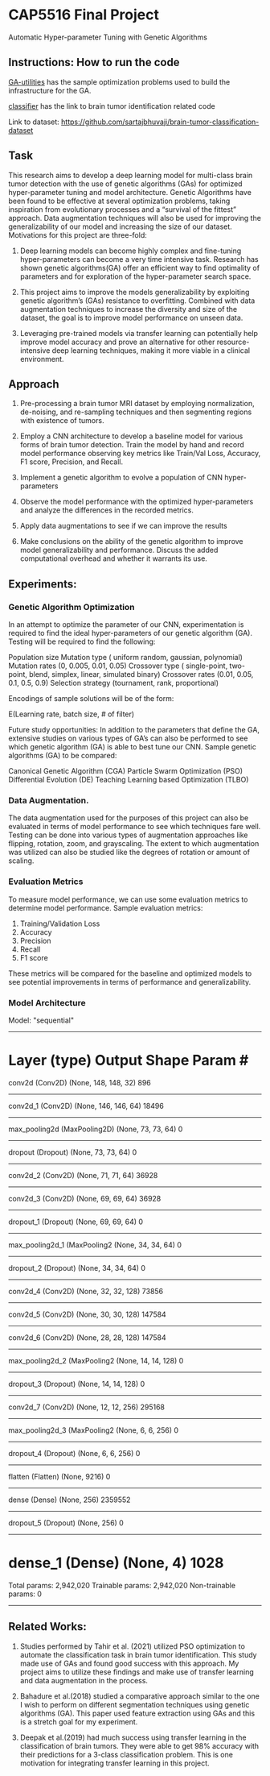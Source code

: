 # CAP5516 Final Project
Automatic Hyper-parameter Tuning with Genetic Algorithms

## Instructions: How to run the code

[GA-utilities](https://github.com/eashansingh905/cap5516-final-project/tree/main/GA-utilities) has the sample optimization problems used to build the
infrastructure for the GA.

[classifier](https://github.com/eashansingh905/cap5516-final-project/tree/main/classifier) has the link to brain tumor identification related code

Link to dataset: https://github.com/sartajbhuvaji/brain-tumor-classification-dataset

## Task
This research aims to develop a deep learning model for multi-class brain tumor detection with the use of genetic algorithms (GAs) for optimized hyper-parameter tuning and model architecture. Genetic Algorithms have been found to be effective at several optimization problems, taking inspiration from evolutionary processes and a “survival of the fittest” approach. Data augmentation techniques will also be used for improving the generalizability of our model and increasing the size of our dataset. Motivations for this project are three-fold:

1) Deep learning models can become highly complex and fine-tuning hyper-parameters can become a very time intensive task. Research has shown genetic algorithms(GA) offer an efficient way to find optimality of parameters and for exploration of the hyper-parameter search space.

2) This project aims to improve the models generalizability by exploiting genetic algorithm’s (GAs) resistance to overfitting. Combined with data augmentation techniques to increase the diversity and size of the dataset, the goal is to improve model performance on unseen data. 

3) Leveraging pre-trained models via transfer learning can potentially help improve model accuracy and prove an alternative for other resource-intensive deep learning techniques, making it more viable in a clinical environment.

## Approach

1) Pre-processing a brain tumor MRI dataset by employing normalization, de-noising, and re-sampling techniques and then segmenting regions with existence of tumors. 

2) Employ a CNN architecture to develop a baseline model for various forms of brain tumor detection. Train the model by hand and record model performance observing key metrics like Train/Val Loss, Accuracy, F1 score, Precision, and Recall. 

3) Implement a genetic algorithm to evolve a population of CNN hyper-parameters

4) Observe the model performance with the optimized hyper-parameters and analyze the differences in the recorded metrics.

5) Apply data augmentations to see if we can improve the results

6) Make conclusions on the ability of the genetic algorithm to improve model generalizability and performance. Discuss the added computational overhead and whether it warrants its use. 

## Experiments: 

### Genetic Algorithm Optimization
In an attempt to optimize the parameter of our CNN, experimentation is required to find the ideal hyper-parameters of our genetic algorithm (GA). Testing will be required to find the following:

Population size 
Mutation type ( uniform random, gaussian, polynomial) 
Mutation rates (0, 0.005, 0.01, 0.05)
Crossover type ( single-point, two-point, blend, simplex, linear, simulated binary) 
Crossover rates  (0.01, 0.05, 0.1, 0.5, 0.9)
Selection strategy (tournament, rank, proportional) 

Encodings of sample solutions will be of the form:

E(Learning rate, batch size, # of filter)

Future study opportunities: 
In addition to the parameters that define the GA, extensive studies on various types of GA’s can also be performed to see which genetic algorithm (GA) is able to best tune our CNN. Sample genetic algorithms (GA) to be compared: 

Canonical Genetic Algorithm (CGA)
Particle Swarm Optimization (PSO)
Differential Evolution (DE)
Teaching Learning based Optimization (TLBO)

###  Data Augmentation. 

The data augmentation used for the purposes of this project can also be evaluated in terms of model performance to see which techniques fare well. Testing can be done into various types of augmentation approaches like flipping, rotation, zoom, and grayscaling. The extent to which augmentation was utilized can also be studied like the degrees of rotation or amount of scaling.

### Evaluation Metrics

To measure model performance, we can use some evaluation metrics to determine model performance. Sample evaluation metrics:

1) Training/Validation Loss
2) Accuracy
3) Precision
4) Recall
5) F1 score 

These metrics will be compared for the baseline and optimized models to see potential improvements in terms of performance
and generalizability.

### Model Architecture 
Model: "sequential"
_________________________________________________________________
Layer (type)                 Output Shape              Param #   
=================================================================
conv2d (Conv2D)              (None, 148, 148, 32)      896       
_________________________________________________________________
conv2d_1 (Conv2D)            (None, 146, 146, 64)      18496     
_________________________________________________________________
max_pooling2d (MaxPooling2D) (None, 73, 73, 64)        0         
_________________________________________________________________
dropout (Dropout)            (None, 73, 73, 64)        0         
_________________________________________________________________
conv2d_2 (Conv2D)            (None, 71, 71, 64)        36928     
_________________________________________________________________
conv2d_3 (Conv2D)            (None, 69, 69, 64)        36928     
_________________________________________________________________
dropout_1 (Dropout)          (None, 69, 69, 64)        0         
_________________________________________________________________
max_pooling2d_1 (MaxPooling2 (None, 34, 34, 64)        0         
_________________________________________________________________
dropout_2 (Dropout)          (None, 34, 34, 64)        0         
_________________________________________________________________
conv2d_4 (Conv2D)            (None, 32, 32, 128)       73856     
_________________________________________________________________
conv2d_5 (Conv2D)            (None, 30, 30, 128)       147584    
_________________________________________________________________
conv2d_6 (Conv2D)            (None, 28, 28, 128)       147584    
_________________________________________________________________
max_pooling2d_2 (MaxPooling2 (None, 14, 14, 128)       0         
_________________________________________________________________
dropout_3 (Dropout)          (None, 14, 14, 128)       0         
_________________________________________________________________
conv2d_7 (Conv2D)            (None, 12, 12, 256)       295168    
_________________________________________________________________
max_pooling2d_3 (MaxPooling2 (None, 6, 6, 256)          0         
_________________________________________________________________
dropout_4 (Dropout)          (None, 6, 6, 256)          0         
_________________________________________________________________
flatten (Flatten)            (None, 9216)              0         
_________________________________________________________________
dense (Dense)                (None, 256)               2359552   
_________________________________________________________________
dropout_5 (Dropout)          (None, 256)               0         
_________________________________________________________________
dense_1 (Dense)              (None, 4)                 1028      
=================================================================
Total params: 2,942,020
Trainable params: 2,942,020
Non-trainable params: 0
_________________________________________________________________


## Related Works:

1) Studies performed by Tahir et al. (2021) utilized PSO optimization to automate the classification task in brain tumor identification. This study made use of GAs and found good success with this approach. My project aims to utilize these findings and make use of transfer learning and data augmentation in the process.

2) Bahadure et al.(2018) studied a comparative approach similar to the one I wish to perform on different segmentation techniques using genetic algorithms (GA). This paper used feature extraction using GAs and this is a stretch goal for my experiment. 

3) Deepak et al.(2019) had much success using transfer learning in the classification of brain tumors. They were able to get 98% accuracy with their predictions for a 3-class classification problem. This is one motivation for integrating transfer learning in this project.
